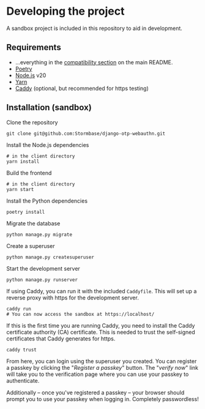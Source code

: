 # Developing the project

A sandbox project is included in this repository to aid in development.

## Requirements

- ...everything in the [compatibility section](../README.md#compatibility) on the main README.
- [Poetry](https://python-poetry.org/)
- [Node.js](https://nodejs.org/) v20
- [Yarn](https://yarnpkg.com/)
- [Caddy](https://caddyserver.com/) (optional, but recommended for https testing)

## Installation (sandbox)

Clone the repository

    git clone git@github.com:Stormbase/django-otp-webauthn.git

Install the Node.js dependencies

    # in the client directory
    yarn install

Build the frontend

    # in the client directory
    yarn start

Install the Python dependencies

    poetry install

Migrate the database

    python manage.py migrate

Create a superuser

    python manage.py createsuperuser

Start the development server

    python manage.py runserver

If using Caddy, you can run it with the included `Caddyfile`. This will set up a reverse proxy with https for the development server.

    caddy run
    # You can now access the sandbox at https://localhost/

If this is the first time you are running Caddy, you need to install the Caddy certificate authority (CA) certificate. This is needed to trust the self-signed certificates that Caddy generates for https.

    caddy trust

From here, you can login using the superuser you created. You can register a passkey by clicking the "_Register a passkey_" button. The "_verify now_" link will take you to the verification page where you can use your passkey to authenticate.

Additionally – once you've registered a passkey – your browser should prompt you to use your passkey when logging in. Completely passwordless!
